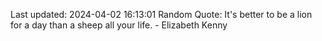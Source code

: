 Last updated: 2024-04-02 16:13:01
Random Quote: It's better to be a lion for a day than a sheep all your life. - Elizabeth Kenny